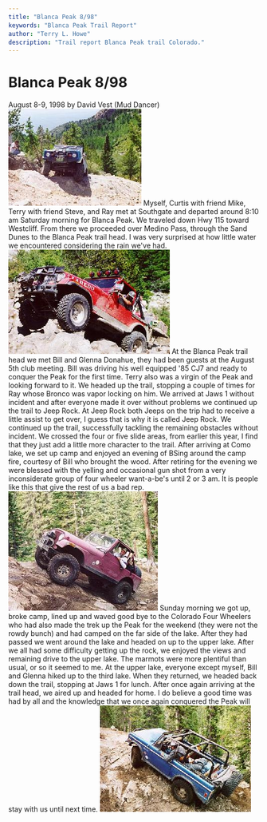 ```yaml
---
title: "Blanca Peak 8/98"
keywords: "Blanca Peak Trail Report"
author: "Terry L. Howe"
description: "Trail report Blanca Peak trail Colorado."
---
```


# Blanca Peak 8/98
August 8-9, 1998
by David Vest (Mud Dancer)
![Blanca](bl980802.jpg)
Myself, Curtis with friend Mike, Terry with friend Steve, and Ray met at
Southgate and departed around 8:10 am Saturday morning for Blanca Peak.
We traveled down Hwy 115 toward Westcliff.  From there we proceeded over
Medino Pass, through the Sand Dunes to the Blanca Peak trail head. 
I was very surprised at how little water we encountered considering the
rain we've had.
![Blanca](bl980801.jpg)
At the Blanca Peak trail head we met Bill and Glenna
Donahue, they had been guests at the August 5th club meeting.  Bill was
driving his well equipped '85 CJ7 and ready to conquer the Peak for the
first time.  Terry also was a virgin of the Peak and looking forward to
it.  We headed up the trail, stopping a couple of times for Ray whose
Bronco was vapor locking on him.
We arrived at Jaws 1 without incident
and after everyone made it over without problems we continued up the
trail to Jeep Rock.  At Jeep Rock both Jeeps on the trip had to receive
a little assist to get over, I guess that is why it is called Jeep
Rock.
We continued up the trail, successfully tackling the remaining obstacles
without incident.  We crossed the four or five slide areas, from earlier
this year, I find that they just add a little more character to the
trail.
After arriving at Como lake, we set up camp and enjoyed an evening of
BSing around the camp fire, courtesy of Bill who brought the wood.
After retiring for the evening we were blessed with the yelling and
occasional gun shot from a very inconsiderate group of four wheeler
want-a-be's until 2 or 3 am.  It is people like this that give the rest
of us a bad rep.
![Blanca](bl980804.jpg)
Sunday morning we got up, broke camp, lined up and
waved good bye to the Colorado Four Wheelers who had also made the trek
up the Peak for the weekend (they were not the rowdy bunch) and had
camped on the far side of the lake.  After they had passed we went
around the lake and headed on up to the upper lake.  After we all had
some difficulty getting up the rock, we enjoyed the views and remaining
drive to the upper lake.
The marmots were more plentiful than usual,
or so it seemed to me.  At the upper lake, everyone except myself, Bill
and Glenna hiked up to the third lake.  When they returned, we headed
back down the trail, stopping at Jaws 1 for lunch.  After once again
arriving at the trail head, we aired up and headed for home.  I do
believe a good time was had by all and the knowledge that we once again
conquered the Peak will stay with us until next time.
![Blanca](bl980803.jpg)